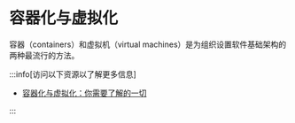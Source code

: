 # 容器化与虚拟化

容器（containers）和虚拟机（virtual machines）是为组织设置软件基础架构的两种最流行的方法。

:::info[访问以下资源以了解更多信息]

- [容器化与虚拟化：你需要了解的一切](https://middleware.io/blog/containerization-vs-virtualization/)

:::

